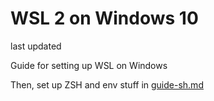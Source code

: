 # WSL 2 on Windows 10

last updated

Guide for setting up WSL on Windows

Then, set up ZSH and env stuff in [guide-sh.md](guide-sh.md)
